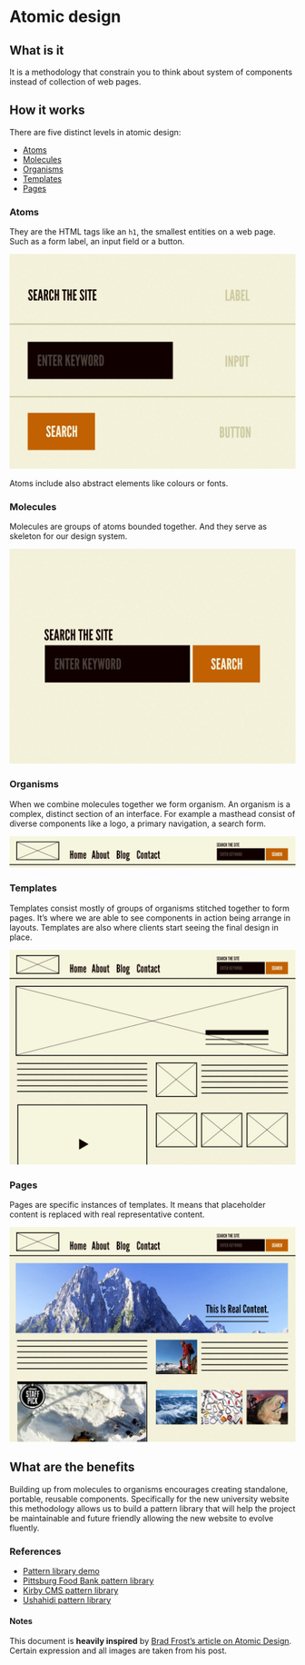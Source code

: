 # Atomic design 

## What is it
It is a methodology that constrain you to think about system of components instead of collection of web pages. 

## How it works
There are five distinct levels in atomic design:
- [Atoms](#atoms)
- [Molecules](#molecules)
- [Organisms](#organisms)
- [Templates](#templates)
- [Pages](#pages)

### Atoms
They are the HTML tags like an `h1`, the smallest entities on a web page. Such as a form label, an input field or a button.

![Example of atoms](assets/atoms.jpg)

Atoms include also abstract elements like colours or fonts.  

### Molecules
Molecules are groups of atoms bounded together. And they serve as skeleton for our design system.

![Example of molecule](assets/molecule.jpg)

### Organisms
When we combine molecules together we form organism. An organism is a complex, distinct section of an interface. For example a masthead consist of diverse components like a logo, a primary navigation, a search form. 

![Example of organism](assets/organism.jpg)

### Templates
Templates consist mostly of groups of organisms stitched together to form pages. It’s where we are able to see components in action being arrange in layouts. Templates are also where clients start seeing the final design in place.

![Example of template](assets/template.jpg)

### Pages
Pages are specific instances of templates. It means that placeholder content is replaced with real representative content. 

![Example of page](assets/page.jpg)

## What are the benefits
Building up from molecules to organisms encourages creating standalone, portable, reusable components. Specifically for the new university website this methodology allows us to build a pattern library that will help the project be maintainable and future friendly allowing the new website to evolve fluently.

### References
- [Pattern library demo](http://demo.patternlab.io/)
- [Pittsburg Food Bank pattern library](http://foodbank.bradfrostweb.com/patternlab/v10/)
- [Kirby CMS pattern library](http://ui.getkirby.com/panel/)
- [Ushahidi pattern library](http://github.ushahidi.org/platform-pattern-library/)

#### Notes
This document is __heavily inspired__ by [Brad Frost’s article on Atomic Design](http://bradfrost.com/blog/post/atomic-web-design/). Certain expression and all images are taken from his post.  



